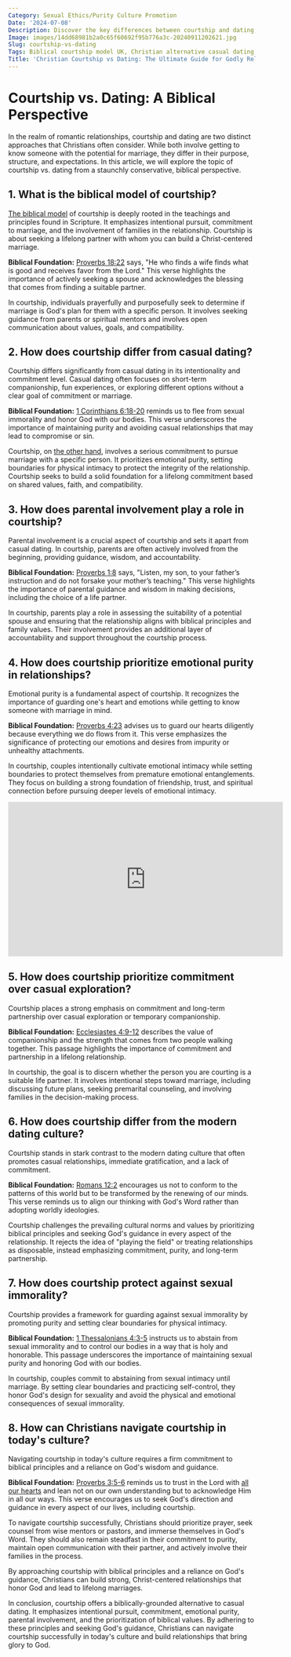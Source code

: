 ```yaml
---
Category: Sexual Ethics/Purity Culture Promotion
Date: '2024-07-08'
Description: Discover the key differences between courtship and dating, exploring the Biblical courtship model in the UK, Christian alternatives to casual dating, parental involvement in partner selection, and the importance of emotional purity in relationships.
Image: images/14dd68981b2a0c65f60692f95b776a3c-20240911202621.jpg
Slug: courtship-vs-dating
Tags: Biblical courtship model UK, Christian alternative casual dating, Parental involvement partner selection, Courtship rules Christian youth, Emotional purity relationships
Title: 'Christian Courtship vs Dating: The Ultimate Guide for Godly Relationships'
---
```


# Courtship vs. Dating: A Biblical Perspective

In the realm of romantic relationships, courtship and dating are two distinct approaches that Christians often consider. While both involve getting to know someone with the potential for marriage, they differ in their purpose, structure, and expectations. In this article, we will explore the topic of courtship vs. dating from a staunchly conservative, biblical perspective.

## 1. What is the biblical model of courtship?

[The biblical model](/covenant-marriage-promotion) of courtship is deeply rooted in the teachings and principles found in Scripture. It emphasizes intentional pursuit, commitment to marriage, and the involvement of families in the relationship. Courtship is about seeking a lifelong partner with whom you can build a Christ-centered marriage.

**Biblical Foundation:** [Proverbs 18:22](https://www.bibleref.com/Proverbs/18/Proverbs-18-22.html) says, "He who finds a wife finds what is good and receives favor from the Lord." This verse highlights the importance of actively seeking a spouse and acknowledges the blessing that comes from finding a suitable partner.

In courtship, individuals prayerfully and purposefully seek to determine if marriage is God's plan for them with a specific person. It involves seeking guidance from parents or spiritual mentors and involves open communication about values, goals, and compatibility.

## 2. How does courtship differ from casual dating?

Courtship differs significantly from casual dating in its intentionality and commitment level. Casual dating often focuses on short-term companionship, fun experiences, or exploring different options without a clear goal of commitment or marriage.

**Biblical Foundation:** [1 Corinthians 6:18-20](https://www.bibleref.com/1-Corinthians/6/1-Corinthians-6-18.html) reminds us to flee from sexual immorality and honor God with our bodies. This verse underscores the importance of maintaining purity and avoiding casual relationships that may lead to compromise or sin.

Courtship, on [the other hand](/baptist-vs-non-denominational-exploring-the-key-differences), involves a serious commitment to pursue marriage with a specific person. It prioritizes emotional purity, setting boundaries for physical intimacy to protect the integrity of the relationship. Courtship seeks to build a solid foundation for a lifelong commitment based on shared values, faith, and compatibility.

## 3. How does parental involvement play a role in courtship?

Parental involvement is a crucial aspect of courtship and sets it apart from casual dating. In courtship, parents are often actively involved from the beginning, providing guidance, wisdom, and accountability.

**Biblical Foundation:** [Proverbs 1:8](https://www.bibleref.com/Proverbs/1/Proverbs-1-8.html) says, "Listen, my son, to your father’s instruction and do not forsake your mother’s teaching." This verse highlights the importance of parental guidance and wisdom in making decisions, including the choice of a life partner.

In courtship, parents play a role in assessing the suitability of a potential spouse and ensuring that the relationship aligns with biblical principles and family values. Their involvement provides an additional layer of accountability and support throughout the courtship process.

## 4. How does courtship prioritize emotional purity in relationships?

Emotional purity is a fundamental aspect of courtship. It recognizes the importance of guarding one's heart and emotions while getting to know someone with marriage in mind.

**Biblical Foundation:** [Proverbs 4:23](https://www.bibleref.com/Proverbs/4/Proverbs-4-23.html) advises us to guard our hearts diligently because everything we do flows from it. This verse emphasizes the significance of protecting our emotions and desires from impurity or unhealthy attachments.

In courtship, couples intentionally cultivate emotional intimacy while setting boundaries to protect themselves from premature emotional entanglements. They focus on building a strong foundation of friendship, trust, and spiritual connection before pursuing deeper levels of emotional intimacy.


<iframe width="560" height="315" src="https://www.youtube.com/embed/9K9yKb0ZmAs" frameborder="0" allow="autoplay; encrypted-media" allowfullscreen></iframe>


## 5. How does courtship prioritize commitment over casual exploration?

Courtship places a strong emphasis on commitment and long-term partnership over casual exploration or temporary companionship.

**Biblical Foundation:** [Ecclesiastes 4:9-12](https://www.bibleref.com/Ecclesiastes/4/Ecclesiastes-4-9.html) describes the value of companionship and the strength that comes from two people walking together. This passage highlights the importance of commitment and partnership in a lifelong relationship.

In courtship, the goal is to discern whether the person you are courting is a suitable life partner. It involves intentional steps toward marriage, including discussing future plans, seeking premarital counseling, and involving families in the decision-making process.

## 6. How does courtship differ from the modern dating culture?

Courtship stands in stark contrast to the modern dating culture that often promotes casual relationships, immediate gratification, and a lack of commitment.

**Biblical Foundation:** [Romans 12:2](https://www.bibleref.com/Romans/12/Romans-12-2.html) encourages us not to conform to the patterns of this world but to be transformed by the renewing of our minds. This verse reminds us to align our thinking with God's Word rather than adopting worldly ideologies.

Courtship challenges the prevailing cultural norms and values by prioritizing biblical principles and seeking God's guidance in every aspect of the relationship. It rejects the idea of "playing the field" or treating relationships as disposable, instead emphasizing commitment, purity, and long-term partnership.

## 7. How does courtship protect against sexual immorality?

Courtship provides a framework for guarding against sexual immorality by promoting purity and setting clear boundaries for physical intimacy.

**Biblical Foundation:** [1 Thessalonians 4:3-5](https://www.bibleref.com/1-Thessalonians/4/1-Thessalonians-4-3.html) instructs us to abstain from sexual immorality and to control our bodies in a way that is holy and honorable. This passage underscores the importance of maintaining sexual purity and honoring God with our bodies.

In courtship, couples commit to abstaining from sexual intimacy until marriage. By setting clear boundaries and practicing self-control, they honor God's design for sexuality and avoid the physical and emotional consequences of sexual immorality.

## 8. How can Christians navigate courtship in today's culture?

Navigating courtship in today's culture requires a firm commitment to biblical principles and a reliance on God's wisdom and guidance.

**Biblical Foundation:** [Proverbs 3:5-6](https://www.bibleref.com/Proverbs/3/Proverbs-3-5.html) reminds us to trust in the Lord with [all our hearts](/prayers-for-faith-and-trust) and lean not on our own understanding but to acknowledge Him in all our ways. This verse encourages us to seek God's direction and guidance in every aspect of our lives, including courtship.

To navigate courtship successfully, Christians should prioritize prayer, seek counsel from wise mentors or pastors, and immerse themselves in God's Word. They should also remain steadfast in their commitment to purity, maintain open communication with their partner, and actively involve their families in the process.

By approaching courtship with biblical principles and a reliance on God's guidance, Christians can build strong, Christ-centered relationships that honor God and lead to lifelong marriages.

In conclusion, courtship offers a biblically-grounded alternative to casual dating. It emphasizes intentional pursuit, commitment, emotional purity, parental involvement, and the prioritization of biblical values. By adhering to these principles and seeking God's guidance, Christians can navigate courtship successfully in today's culture and build relationships that bring glory to God.